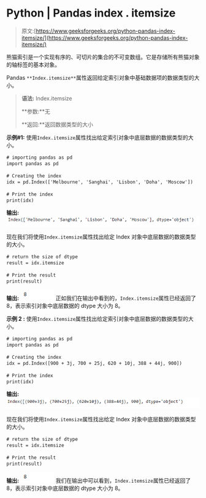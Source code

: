 # Python | Pandas index . itemsize

> 原文:[https://www.geeksforgeeks.org/python-pandas-index-itemsize/](https://www.geeksforgeeks.org/python-pandas-index-itemsize/)

熊猫索引是一个实现有序的、可切片的集合的不可变数组。它是存储所有熊猫对象的轴标签的基本对象。

Pandas `**Index.itemsize**`属性返回给定索引对象中基础数据项的数据类型的大小。

> **语法:** Index.itemsize
> 
> **参数:**无
> 
> **返回:**返回数据类型的大小

**示例#1:** 使用`Index.itemsize`属性找出给定索引对象中底层数据的数据类型的大小。

```
# importing pandas as pd
import pandas as pd

# Creating the index
idx = pd.Index(['Melbourne', 'Sanghai', 'Lisbon', 'Doha', 'Moscow'])

# Print the index
print(idx)
```

**输出:**
![](img/72436cc2bf2e05529625f903b7e11e7d.png)

现在我们将使用`Index.itemsize`属性找出给定 Index 对象中底层数据的数据类型的大小。

```
# return the size of dtype
result = idx.itemsize

# Print the result
print(result)
```

**输出:**
![](img/6c869ca878ed9e899dc60e57412cddcb.png)
正如我们在输出中看到的，`Index.itemsize`属性已经返回了 8，表示索引对象中底层数据的 dtype 大小为 8。

**示例 2 :** 使用`Index.itemsize`属性找出给定索引对象中底层数据的数据类型的大小。

```
# importing pandas as pd
import pandas as pd

# Creating the index
idx = pd.Index([900 + 3j, 700 + 25j, 620 + 10j, 388 + 44j, 900])

# Print the index
print(idx)
```

**输出:**
![](img/a9148eb763b01e778d38c820623b038c.png)

现在我们将使用`Index.itemsize`属性找出给定 Index 对象中底层数据的数据类型的大小。

```
# return the size of dtype
result = idx.itemsize

# Print the result
print(result)
```

**输出:**
![](img/6c869ca878ed9e899dc60e57412cddcb.png)
我们在输出中可以看到，`Index.itemsize`属性已经返回了 8，表示索引对象中底层数据的 dtype 大小为 8。